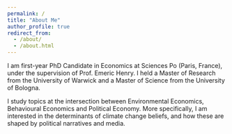 ```yaml
---
permalink: /
title: "About Me"
author_profile: true
redirect_from: 
  - /about/
  - /about.html
---
```


I am first-year PhD Candidate in Economics at Sciences Po (Paris, France), under the supervision of Prof. Emeric Henry. I held a Master of Research from the University of Warwick and a Master of Science from the University of Bologna.

I study topics at the intersection between Environmental Economics, Behavioural Economics and Political Economy. More specifically, I am interested in the determinants of climate change beliefs, and how these are shaped by political narratives and media. 


